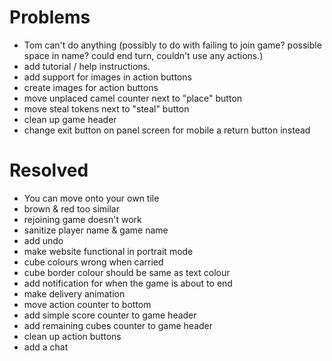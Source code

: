 

# Problems

* Tom can't do anything (possibly to do with failing to join game? possible space in name? could end turn, couldn't use any actions.)
* add tutorial / help instructions.
* add support for images in action buttons
* create images for action buttons
* move unplaced camel counter next to "place" button
* move steal tokens next to "steal" button
* clean up game header
* change exit button on panel screen for mobile a return button instead

# Resolved

* You can move onto your own tile
* brown & red too similar
* rejoining game doesn't work
* sanitize player name & game name
* add undo
* make website functional in portrait mode
* cube colours wrong when carried
* cube border colour should be same as text colour
* add notification for when the game is about to end
* make delivery animation
* move action counter to bottom
* add simple score counter to game header
* add remaining cubes counter to game header
* clean up action buttons
* add a chat